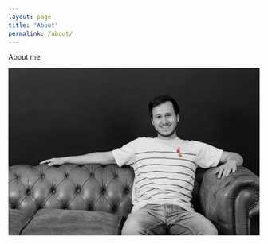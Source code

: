 ```yaml
---
layout: page
title: "About"
permalink: /about/
---
```


About me

<img src="/images/about-me.png" class="inline"/>
